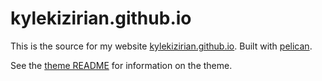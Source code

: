 # kylekizirian.github.io

This is the source for my website
[kylekizirian.github.io](https://kylekizirian.github.io/). Built with
[pelican](https://github.com/getpelican/pelican).

See the [theme README](theme/README.md) for information on the theme.

